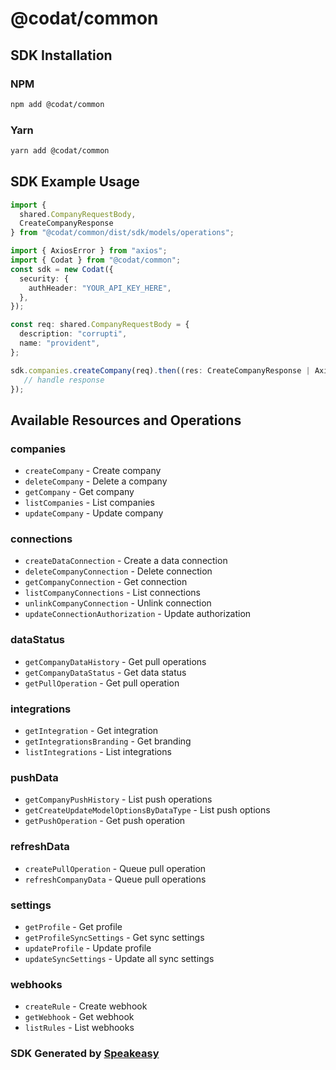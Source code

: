 # @codat/common

<!-- Start SDK Installation -->
## SDK Installation

### NPM

```bash
npm add @codat/common
```

### Yarn

```bash
yarn add @codat/common
```
<!-- End SDK Installation -->

## SDK Example Usage
<!-- Start SDK Example Usage -->
```typescript
import {
  shared.CompanyRequestBody,
  CreateCompanyResponse
} from "@codat/common/dist/sdk/models/operations";

import { AxiosError } from "axios";
import { Codat } from "@codat/common";
const sdk = new Codat({
  security: {
    authHeader: "YOUR_API_KEY_HERE",
  },
});

const req: shared.CompanyRequestBody = {
  description: "corrupti",
  name: "provident",
};

sdk.companies.createCompany(req).then((res: CreateCompanyResponse | AxiosError) => {
   // handle response
});
```
<!-- End SDK Example Usage -->

<!-- Start SDK Available Operations -->
## Available Resources and Operations


### companies

* `createCompany` - Create company
* `deleteCompany` - Delete a company
* `getCompany` - Get company
* `listCompanies` - List companies
* `updateCompany` - Update company

### connections

* `createDataConnection` - Create a data connection
* `deleteCompanyConnection` - Delete connection
* `getCompanyConnection` - Get connection
* `listCompanyConnections` - List connections
* `unlinkCompanyConnection` - Unlink connection
* `updateConnectionAuthorization` - Update authorization

### dataStatus

* `getCompanyDataHistory` - Get pull operations
* `getCompanyDataStatus` - Get data status
* `getPullOperation` - Get pull operation

### integrations

* `getIntegration` - Get integration
* `getIntegrationsBranding` - Get branding
* `listIntegrations` - List integrations

### pushData

* `getCompanyPushHistory` - List push operations
* `getCreateUpdateModelOptionsByDataType` - List push options
* `getPushOperation` - Get push operation

### refreshData

* `createPullOperation` - Queue pull operation
* `refreshCompanyData` - Queue pull operations

### settings

* `getProfile` - Get profile
* `getProfileSyncSettings` - Get sync settings
* `updateProfile` - Update profile
* `updateSyncSettings` - Update all sync settings

### webhooks

* `createRule` - Create webhook
* `getWebhook` - Get webhook
* `listRules` - List webhooks
<!-- End SDK Available Operations -->

### SDK Generated by [Speakeasy](https://docs.speakeasyapi.dev/docs/using-speakeasy/client-sdks)
